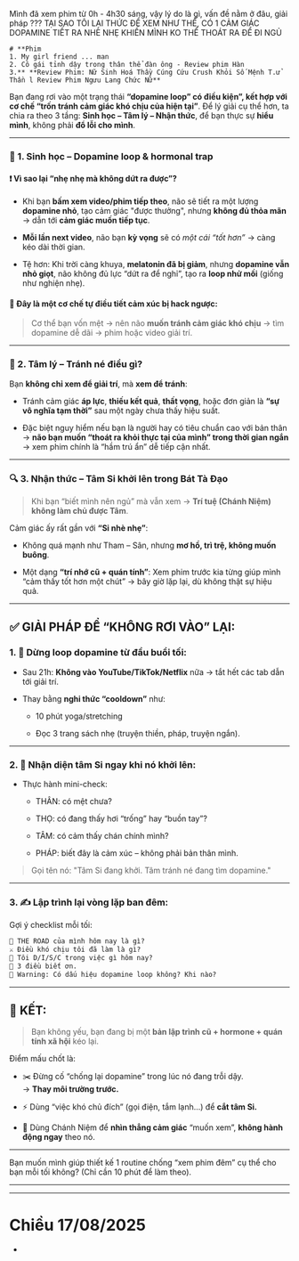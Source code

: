 Mình đã xem phim từ 0h - 4h30 sáng, vậy lý do là gì, vấn đề nằm ở đâu, giải pháp ??? 
TẠI SAO TÔI LẠI THỨC ĐỂ XEM NHƯ THẾ, CÓ 1 CẢM GIÁC DOPAMINE TIẾT RA NHÈ NHẸ KHIẾN MÌNH KO THỂ THOÁT RA ĐỂ ĐI NGỦ
```
# **Phim  
1. My girl friend ... man  
2. Cô gái tỉnh dậy trong thân thể đàn ông - Review phim Hàn  
3.** **Review Phim: Nữ Sinh Hoá Thầy Cúng Cứu Crush Khỏi Số Mệnh T.ử Thần l Review Phim Ngưu Lang Chức Nữ**
```


Bạn đang rơi vào một trạng thái **“dopamine loop” có điều kiện”, kết hợp với cơ chế “trốn tránh cảm giác khó chịu của hiện tại”**. Để lý giải cụ thể hơn, ta chia ra theo 3 tầng: **Sinh học – Tâm lý – Nhận thức**, để bạn thực sự **hiểu mình**, không phải **đổ lỗi cho mình**.

---

### 🧪 1. **Sinh học – Dopamine loop & hormonal trap**

#### ❗ **Vì sao lại “nhẹ nhẹ mà không dứt ra được”?**

- Khi bạn **bấm xem video/phim tiếp theo**, não sẽ tiết ra một lượng **dopamine nhỏ**, tạo cảm giác "được thưởng", nhưng **không đủ thỏa mãn** → dẫn tới **cảm giác muốn tiếp tục**.
    
- **Mỗi lần next video**, não bạn **kỳ vọng** sẽ có _một cái “tốt hơn”_ → càng kéo dài thời gian.
    
- Tệ hơn: Khi trời càng khuya, **melatonin đã bị giảm**, nhưng **dopamine vẫn nhỏ giọt**, não không đủ lực “dứt ra để nghỉ”, tạo ra **loop nhử mồi** (giống như nghiện nhẹ).
    

#### 💊 Đây là một cơ chế **tự điều tiết cảm xúc bị hack ngược**:

> Cơ thể bạn vốn mệt → nên não **muốn tránh cảm giác khó chịu** → tìm dopamine dễ dãi → phim hoặc video giải trí.

---

### 🧠 2. **Tâm lý – Tránh né điều gì?**

Bạn **không chỉ xem để giải trí**, mà **xem để tránh**:

- Tránh cảm giác **áp lực**, **thiếu kết quả**, **thất vọng**, hoặc đơn giản là **“sự vô nghĩa tạm thời”** sau một ngày chưa thấy hiệu suất.
    
- Đặc biệt nguy hiểm nếu bạn là người hay có tiêu chuẩn cao với bản thân → **não bạn muốn “thoát ra khỏi thực tại của mình” trong thời gian ngắn** → xem phim chính là “hầm trú ẩn” dễ tiếp cận nhất.
    

---

### 🔍 3. **Nhận thức – Tâm Si khởi lên trong Bát Tà Đạo**

> Khi bạn “biết mình nên ngủ” mà vẫn xem → **Trí tuệ (Chánh Niệm) không làm chủ được Tâm**.

Cảm giác ấy rất gần với **“Si nhè nhẹ”**:

- Không quá mạnh như Tham – Sân, nhưng **mơ hồ, trì trệ, không muốn buông**.
    
- Một dạng **“trí nhớ cũ + quán tính”**: Xem phim trước kia từng giúp mình “cảm thấy tốt hơn một chút” → bây giờ lặp lại, dù không thật sự hiệu quả.
    

---

## ✅ GIẢI PHÁP ĐỂ “KHÔNG RƠI VÀO” LẠI:

### 1. 🔄 **Dừng loop dopamine** từ đầu buổi tối:

- Sau 21h: **Không vào YouTube/TikTok/Netflix** nữa → tắt hết các tab dẫn tới giải trí.
    
- Thay bằng **nghi thức “cooldown”** như:
    
    - 10 phút yoga/stretching
        
    - Đọc 3 trang sách nhẹ (truyện thiền, pháp, truyện ngắn).
        

---

### 2. 🧘 **Nhận diện tâm Si ngay khi nó khởi lên:**

- Thực hành mini-check:
    
    - THÂN: có mệt chưa?
        
    - THỌ: có đang thấy hơi “trống” hay “buồn tay”?
        
    - TÂM: có cảm thấy chán chính mình?
        
    - PHÁP: biết đây là cảm xúc – không phải bản thân mình.
        

> Gọi tên nó: "Tâm Si đang khởi. Tâm tránh né đang tìm dopamine."

---

### 3. ✍️ **Lập trình lại vòng lặp ban đêm**:

Gợi ý checklist mỗi tối:

```markdown
🧠 THE ROAD của mình hôm nay là gì?
⚔️ Điều khó chịu tôi đã làm là gì?
🎯 Tôi D/I/S/C trong việc gì hôm nay?
🧘 3 điều biết ơn.
🚨 Warning: Có dấu hiệu dopamine loop không? Khi nào?
```

---

## 🎯 KẾT:

> Bạn không yếu, bạn đang bị một **bản lập trình cũ + hormone + quán tính xã hội** kéo lại.

Điểm mấu chốt là:

- ✂️ Đừng cố “chống lại dopamine” trong lúc nó đang trỗi dậy.  
    → **Thay môi trường trước.**
    
- ⚡ Dùng “việc khó chủ đích” (gọi điện, tắm lạnh...) để **cắt tâm Si.**
    
- 🧘 Dùng Chánh Niệm để **nhìn thẳng cảm giác** “muốn xem”, **không hành động ngay** theo nó.
    

---

Bạn muốn mình giúp thiết kế 1 routine chống “xem phim đêm” cụ thể cho bạn mỗi tối không? (Chỉ cần 10 phút để làm theo).




---


----
# Chiều 17/08/2025 
- 



















